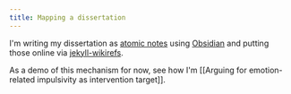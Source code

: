 ```yaml
---
title: Mapping a dissertation
---
```


I'm writing my dissertation as [atomic notes](https://notes.andymatuschak.org/Evergreen_notes_should_be_atomic) using [Obsidian](https://obsidian.md) and putting those online via [jekyll-wikirefs](https://github.com/wikibonsai/jekyll-wikirefs).

As a demo of this mechanism for now, see how I'm [[Arguing for emotion-related impulsivity as intervention target]].
